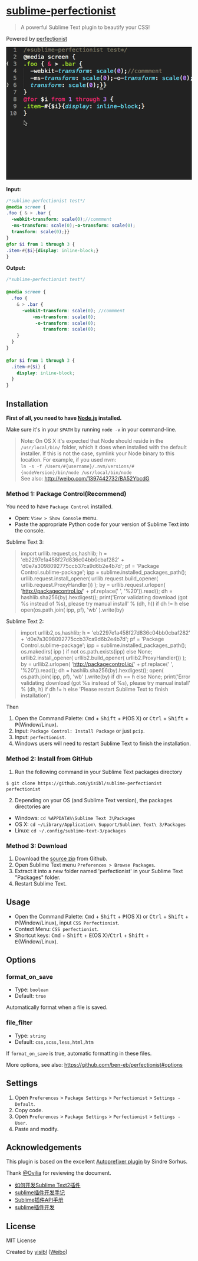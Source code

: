 # [sublime-perfectionist](https://packagecontrol.io/packages/Perfectionist)

> A powerful Sublime Text plugin to beautify your CSS!

Powered by [perfectionist](https://github.com/ben-eb/perfectionist)


![screenshot](shot.gif)

**Input:**

```scss
/*sublime-perfectionist test*/
@media screen {
.foo { & > .bar {
  -webkit-transform: scale(0);//commment
  -ms-transform: scale(0);-o-transform: scale(0);
  transform: scale(0);}}
}
@for $i from 1 through 3 {
.item-#{$i}{display: inline-block;}
}
```

**Output:**

```scss
/*sublime-perfectionist test*/

@media screen {
  .foo {
    & > .bar {
      -webkit-transform: scale(0); //commment
          -ms-transform: scale(0);
           -o-transform: scale(0);
              transform: scale(0);
    }
  }
}

@for $i from 1 through 3 {
  .item-#{$i} {
    display: inline-block;
  }
}
```

## Installation

**First of all, you need to have [Node.js](https://nodejs.org/) installed.**

Make sure it's in your `$PATH` by running `node -v` in your command-line.

> Note: On OS X it's expected that Node should reside in the `/usr/local/bin/` folder, 
which it does when installed with the default installer. If this is not the case,
symlink your Node binary to this location. For example, if you used nvm:  
`ln -s -f /Users/#{username}/.nvm/versions/#{nodeVersion}/bin/node /usr/local/bin/node`  
See also: http://weibo.com/1397442732/BA52YbcdG


### Method 1: Package Control(Recommend)

You need to have `Package Control` installed.

* Open: `View > Show Console` menu.
* Paste the appropriate Python code for your version of Sublime Text into the console.

Sublime Text 3:


> import urllib.request,os,hashlib; h = 'eb2297e1a458f27d836c04bb0cbaf282' + 'd0e7a3098092775ccb37ca9d6b2e4b7d'; pf = 'Package Control.sublime-package'; ipp = sublime.installed_packages_path(); urllib.request.install_opener( urllib.request.build_opener( urllib.request.ProxyHandler()) ); by = urllib.request.urlopen( 'http://packagecontrol.io/' + pf.replace(' ', '%20')).read(); dh = hashlib.sha256(by).hexdigest(); print('Error validating download (got %s instead of %s), please try manual install' % (dh, h)) if dh != h else open(os.path.join( ipp, pf), 'wb' ).write(by)


Sublime Text 2:

> import urllib2,os,hashlib; h = 'eb2297e1a458f27d836c04bb0cbaf282' + 'd0e7a3098092775ccb37ca9d6b2e4b7d'; pf = 'Package Control.sublime-package'; ipp = sublime.installed_packages_path(); os.makedirs( ipp ) if not os.path.exists(ipp) else None; urllib2.install_opener( urllib2.build_opener( urllib2.ProxyHandler()) ); by = urllib2.urlopen( 'http://packagecontrol.io/' + pf.replace(' ', '%20')).read(); dh = hashlib.sha256(by).hexdigest(); open( os.path.join( ipp, pf), 'wb' ).write(by) if dh == h else None; print('Error validating download (got %s instead of %s), please try manual install' % (dh, h) if dh != h else 'Please restart Sublime Text to finish installation')

Then

1. Open the Command Palette: <kbd>Cmd</kbd> + <kbd>Shift</kbd> + <kbd>P</kbd>(OS X) or <kbd>Ctrl</kbd> + <kbd>Shift</kbd> + <kbd>P</kbd>(Window/Linux).
2. Input: `Package Control: Install Package` or just `pcip`.
3. Input: `perfectionist`.
4. Windows users will need to restart Sublime Text to finish the installation.


### Method 2: Install from GitHub

1. Run the following command in your Sublime Text packages directory
```
$ git clone https://github.com/yisibl/sublime-perfectionist perfectionist
```
2. Depending on your OS (and Sublime Text version), the packages directories are

  * Windows: `cd %APPDATA%\Sublime Text 3\Packages`
  * OS X: `cd ~/Library/Application\ Support/Sublime\ Text\ 3/Packages`
  * Linux: `cd ~/.config/sublime-text-3/packages`

### Method 3: Download

1. Download the [source zip](https://github.com/yisibl/sublime-perfectionist/archive/master.zip) from Github.
2. Open Sublime Text menu `Preferences > Browse Packages`.
3. Extract it into a new folder named 'perfectionist' in your Sublime Text "Packages" folder.
4. Restart Sublime Text.


## Usage

* Open the Command Palette: <kbd>Cmd</kbd> + <kbd>Shift</kbd> + <kbd>P</kbd>(OS X) or <kbd>Ctrl</kbd> + <kbd>Shift</kbd> + <kbd>P</kbd>(Window/Linux), input `CSS Perfectionist`.
* Context Menu: `CSS perfectionist`.
* Shortcut keys: <kbd>Cmd</kbd> + <kbd>Shift</kbd> + <kbd>E</kbd>(OS X)/<kbd>Ctrl</kbd> + <kbd>Shift</kbd> + <kbd>E</kbd>(Window/Linux).

## Options

### format_on_save

* Type: `boolean`
* Default: `true`

Automatically format when a file is saved.

### file_filter

* Type: `string`
* Default: `css,scss,less,html,htm`

If `format_on_save` is true, automatic formatting in these files.

More options, see also: https://github.com/ben-eb/perfectionist#options

## Settings

1. Open `Preferences` > `Package Settings` > `Perfectionist` > `Settings - Default`.
2. Copy code.
3. Open `Preferences` > `Package Settings` > `Perfectionist` > `Settings - User`.
4. Paste and modify.

## Acknowledgements

This plugin is based on the excellent [Autoprefixer plugin](https://github.com/sindresorhus/sublime-autoprefixer) by Sindre Sorhus.

Thank [@Ovilia](https://github.com/Ovilia/) for reviewing the document.

* [如何开发Sublime Text2插件](http://www.welefen.com/how-to-develop-sublime-text-plugin.html)
* [sublime插件开发手记](http://www.hickwu.com/sublime%E6%8F%92%E4%BB%B6%E5%BC%80%E5%8F%91%E6%89%8B%E8%AE%B0)
* [Sublime插件API手册 ](http://mux.alimama.com/posts/549)
* [sublime插件开发](http://mux.alimama.com/posts/541)

## License

MIT License

Created by [yisibl](https://github.com/yisibl/) ([Weibo](http://weibo.com/jieorlin))
